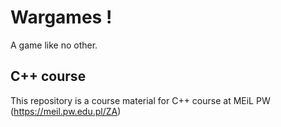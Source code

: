 # Wargames !

A game like no other.

## C++ course

This repository is a course material for C++ course at MEiL PW (https://meil.pw.edu.pl/ZA)
